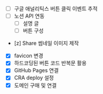 - [ ] 구글 애널리틱스 버튼 클릭 이벤트 추적
- [ ] 노션 API 연동
  - [ ] 설명 글
  - [ ] 버튼 구성
- [z] Share 썸네일 이미지 제작
- [x] favicon 변경
- [x] 하드코딩된 버튼 코드 반복문 활용
- [x] GitHub Pages 연결
- [x] CRA deploy 설정
- [x] 도메인 구매 및 연결
